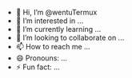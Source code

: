 - 👋 Hi, I’m @wentuTermux
- 👀 I’m interested in ...
- 🌱 I’m currently learning ...
- 💞️ I’m looking to collaborate on ...
- 📫 How to reach me ...
- 😄 Pronouns: ...
- ⚡ Fun fact: ...

<!---
wentuTermux/wentuTermux is a ✨ special ✨ repository because its `README.md` (this file) appears on your GitHub profile.
You can click the Preview link to take a look at your changes.
--->
